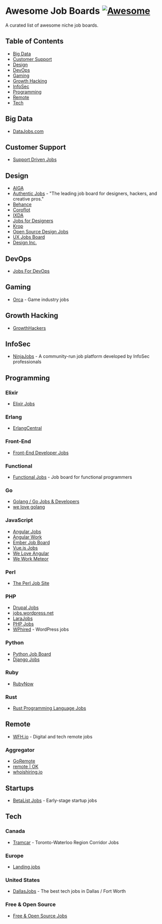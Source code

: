 # Awesome Job Boards [![Awesome](https://cdn.rawgit.com/sindresorhus/awesome/d7305f38d29fed78fa85652e3a63e154dd8e8829/media/badge.svg)](https://github.com/sindresorhus/awesome)

A curated list of awesome niche job boards.

## Table of Contents

- [Big Data](#big-data)
- [Customer Support](#customer-support)
- [Design](#design)
- [DevOps](#devops)
- [Gaming](#gaming)
- [Growth Hacking](#growth-hacking)
- [InfoSec](#infosec)
- [Programming](#programming)
- [Remote](#remote)
- [Tech](#tech)

## Big Data

* [DataJobs.com](https://datajobs.com/)

## Customer Support

* [Support Driven Jobs](http://jobs.supportdriven.com/)

## Design

* [AIGA](http://designjobs.aiga.org/)
* [Authentic Jobs](https://www.authenticjobs.com/) - "The leading job board for designers, hackers, and creative pros."
* [Behance](https://www.behance.net/joblist)
* [Coroflot](http://www.coroflot.com/design-jobs)
* [IXDA](http://ixda.org/jobs/)
* [Jobs for Designers](https://dribbble.com/jobs)
* [Krop](https://www.krop.com/creative-jobs/)
* [Open Source Design Jobs](http://opensourcedesign.net/jobs/)
* [UX Jobs Board](https://www.uxjobsboard.com)
* [Design Inc.](https://www.designinc.com)

## DevOps

* [Jobs For DevOps](https://www.jobsfordevops.com)

## Gaming

* [Orca](https://orcahq.com/jobs) - Game industry jobs

## Growth Hacking

* [GrowthHackers](https://growthhackers.com/jobs)

## InfoSec

* [NinjaJobs](https://ninjajobs.org/) - A community-run job platform developed by InfoSec professionals

## Programming

### Elixir

* [Elixir Jobs](http://jobs.elixirdose.com/)

### Erlang

* [ErlangCentral](https://beta.erlangcentral.org/jobs)

### Front-End

* [Front-End Developer Jobs](http://frontenddeveloperjob.com/)

### Functional

* [Functional Jobs](https://functionaljobs.com/) - Job board for functional programmers

### Go

* [Golang / Go Jobs & Developers](http://www.golangprojects.com/)
* [we love golang](https://www.welovegolang.com/)

### JavaScript

* [Angular Jobs](http://angularjobs.com/)
* [Angular Work](https://angular.work/)
* [Ember Job Board](http://jobs.emberjs.com/)
* [Vue.js Jobs](https://vuejobs.com/)
* [We Love Angular](https://www.weloveangular.com/)
* [We Work Meteor](https://www.weworkmeteor.com/)

### Perl

* [The Perl Job Site](https://jobs.perl.org/)

### PHP

* [Drupal Jobs](https://jobs.drupal.org/)
* [jobs.wordpress.net](https://jobs.wordpress.net/)
* [LaraJobs](https://larajobs.com/)
* [PHP Jobs](http://www.phpjobs.com/)
* [WPhired](http://www.wphired.com/about/) - WordPress jobs

### Python

* [Python Job Board](https://www.python.org/jobs/)
* [Django Jobs](https://www.djangojobs.net/jobs/)

### Ruby

* [RubyNow](https://jobs.rubynow.com/)

### Rust

* [Rust Programming Language Jobs](http://rust-jobs.com/)

## Remote

* [WFH.io](https://www.wfh.io) - Digital and tech remote jobs

### Aggregator

* [GoRemote](https://goremote.io/)
* [remote | OK](https://remoteok.io/)
* [whoishiring.io](https://whoishiring.io/)

## Startups

* [BetaList Jobs](https://betalist.com/jobs) - Early-stage startup jobs

## Tech

### Canada

* [Tramcar](https://tramcar.ca) - Toronto-Waterloo Region Corridor Jobs

### Europe

* [Landing.jobs](https://landing.jobs/?utm_source=github&utm_medium=referral&utm_content=whfio&utm_campaign=post)

### United States

* [DallasJobs](http://www.dallasjobs.io/) - The best tech jobs in Dallas / Fort Worth

### Free & Open Source

* [Free & Open Source Jobs](https://www.fossjobs.net/)
